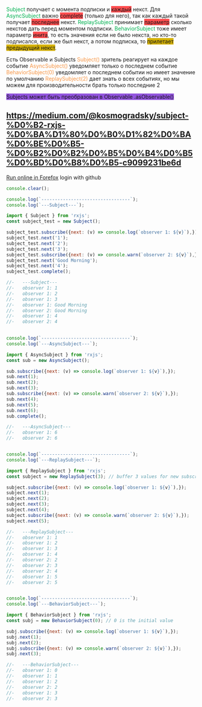  
<font color="#00b050">Subject</font> получает с момента подписки и <span style="background:#ff4d4f">каждый</span> некст. 
Для <font color="#00b050">AsyncSubject</font> важно <span style="background:#ff4d4f">complete</span> (только для него), так как каждый такой получает <span style="background:#ff4d4f">последнее</span> некст.
<font color="#00b050">ReplaySubject</font> принимает <span style="background:#ff4d4f">параметр</span> сколько некстов дать перед моментом подписки.
<font color="#00b050">BehaviorSubject</font> тоже имеет параметр <span style="background:#ff4d4f">инита</span>, то есть значения если не было некста, но кто-то подписался, если же был некст, а потом подписка, то <span style="background:#d4b106">прилетает предыдущий некст</span>.


Есть Observable и Subjects
<font color="#f79646">Subject()</font> зритель реагирует на каждое событие
<font color="#f79646">AsyncSubject()</font> уведомляет только о последнем событие
<font color="#f79646">BehaviorSubject(0)</font> уведомляет о последнем событии но имеет значение по умолчанию
<font color="#f79646">ReplaySubject(2)</font> дает знать о всех событиях, но мы можем для производительности брать только последние 2

<span style="background:#9254de">Subjects может быть преобразован в Observable .asObservable()</span>

https://medium.com/@kosmogradsky/subject-%D0%B2-rxjs-%D0%BA%D1%80%D0%B0%D1%82%D0%BA%D0%BE%D0%B5-%D0%B2%D0%B2%D0%B5%D0%B4%D0%B5%D0%BD%D0%B8%D0%B5-c9099231be6d
------------
[Run online in Forefox](https://stackblitz.com/edit/rxjs-asyncsubject-zjng6m?file=index.ts)
login with github

``` js
console.clear();

console.log(`---------------------------------`);
console.log(`---Subject---`);

import { Subject } from 'rxjs';
const subject_test = new Subject();

subject_test.subscribe({next: (v) => console.log(`observer 1: ${v}`),});
subject_test.next('1');
subject_test.next('2');
subject_test.next('3');
subject_test.subscribe({next: (v) => console.warn(`observer 2: ${v}`),});
subject_test.next('Good Morning');
subject_test.next('4');
subject_test.complete();

//-   ---Subject---
//-   observer 1: 1
//-   observer 1: 2
//-   observer 1: 3
//-   observer 1: Good Morning
//-   observer 2: Good Morning
//-   observer 1: 4
//-   observer 2: 4
  

console.log(`---------------------------------`);
console.log(`---AsyncSubject---`);

import { AsyncSubject } from 'rxjs';
const sub = new AsyncSubject();

sub.subscribe({next: (v) => console.log(`observer 1: ${v}`),});
sub.next(1);
sub.next(2);
sub.next(3);
sub.subscribe({next: (v) => console.warn(`observer 2: ${v}`),});
sub.next(4);
sub.next(5);
sub.next(6);
sub.complete();

//-   ---AsyncSubject---
//-   observer 1: 6
//-   observer 2: 6


console.log(`---------------------------------`);
console.log(`---ReplaySubject---`);

import { ReplaySubject } from 'rxjs';
const subject = new ReplaySubject(3); // buffer 3 values for new subscribers

subject.subscribe({next: (v) => console.log(`observer 1: ${v}`),});
subject.next(1);
subject.next(2);
subject.next(3);
subject.next(4);
subject.subscribe({next: (v) => console.warn(`observer 2: ${v}`),});
subject.next(5);

//-   ---ReplaySubject---
//-   observer 1: 1
//-   observer 1: 2
//-   observer 1: 3
//-   observer 1: 4
//-   observer 2: 2
//-   observer 2: 3
//-   observer 2: 4
//-   observer 1: 5
//-   observer 2: 5


console.log(`---------------------------------`);
console.log(`---BehaviorSubject---`);

import { BehaviorSubject } from 'rxjs';
const subj = new BehaviorSubject(0); // 0 is the initial value

subj.subscribe({next: (v) => console.log(`observer 1: ${v}`),});
subj.next(1);
subj.next(2);
subj.subscribe({next: (v) => console.warn(`observer 2: ${v}`),});
subj.next(3);

//-   ---BehaviorSubject---
//-   observer 1: 0
//-   observer 1: 1
//-   observer 1: 2
//-   observer 2: 2
//-   observer 1: 3
//-   observer 2: 3
```
